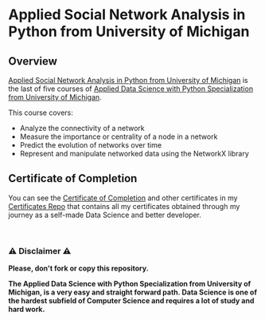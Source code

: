 # Applied Social Network Analysis in Python from University of Michigan

## Overview
[Applied Social Network Analysis in Python from University of Michigan](https://www.coursera.org/learn/python-social-network-analysis) is the last of five courses of [Applied Data Science with Python Specialization from University of Michigan](https://www.coursera.org/specializations/data-science-python).

This course covers:

- Analyze the connectivity of a network
- Measure the importance or centrality of a node in a network
- Predict the evolution of networks over time
- Represent and manipulate networked data using the NetworkX library

## Certificate of Completion
You can see the [Certificate of Completion](https://github.com/AlessandroCorradini/Certificates/blob/master/Coursera%20-%20Applied%20Social%20Network%20Analysis%20in%20Python%20Certificate-%20University%20of%20Michigan.pdf) and other certificates in my [Certificates Repo](https://github.com/AlessandroCorradini/Certificates) that contains all my certificates obtained through my journey as a self-made Data Science and better developer.

<br/>

### ⚠️ Disclaimer ⚠️
**Please, don't fork or copy this repository.**

**The Applied Data Science with Python Specialization from University of Michigan, is a very easy and straight forward path. Data Science is one of the hardest subfield of Computer Science and requires a lot of study and hard work.**